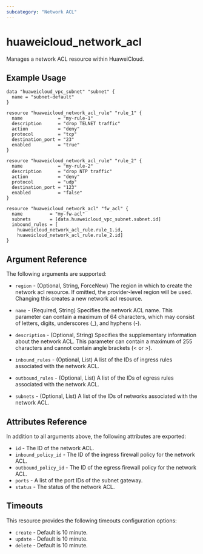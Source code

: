 ```yaml
---
subcategory: "Network ACL"
---
```


# huaweicloud_network_acl

Manages a network ACL resource within HuaweiCloud.

## Example Usage

```hcl
data "huaweicloud_vpc_subnet" "subnet" {
  name = "subnet-default"
}

resource "huaweicloud_network_acl_rule" "rule_1" {
  name             = "my-rule-1"
  description      = "drop TELNET traffic"
  action           = "deny"
  protocol         = "tcp"
  destination_port = "23"
  enabled          = "true"
}

resource "huaweicloud_network_acl_rule" "rule_2" {
  name             = "my-rule-2"
  description      = "drop NTP traffic"
  action           = "deny"
  protocol         = "udp"
  destination_port = "123"
  enabled          = "false"
}

resource "huaweicloud_network_acl" "fw_acl" {
  name          = "my-fw-acl"
  subnets       = [data.huaweicloud_vpc_subnet.subnet.id]
  inbound_rules = [
    huaweicloud_network_acl_rule.rule_1.id,
    huaweicloud_network_acl_rule.rule_2.id]
}
```

## Argument Reference

The following arguments are supported:

* `region` - (Optional, String, ForceNew) The region in which to create the network acl resource. If omitted, the
  provider-level region will be used. Changing this creates a new network acl resource.

* `name` - (Required, String) Specifies the network ACL name. This parameter can contain a maximum of 64 characters,
  which may consist of letters, digits, underscores (_), and hyphens (-).

* `description` - (Optional, String) Specifies the supplementary information about the network ACL. This parameter can
  contain a maximum of 255 characters and cannot contain angle brackets (< or >).

* `inbound_rules` - (Optional, List)  A list of the IDs of ingress rules associated with the network ACL.

* `outbound_rules` - (Optional, List) A list of the IDs of egress rules associated with the network ACL.

* `subnets` - (Optional, List) A list of the IDs of networks associated with the network ACL.

## Attributes Reference

In addition to all arguments above, the following attributes are exported:

* `id` - The ID of the network ACL.
* `inbound_policy_id` - The ID of the ingress firewall policy for the network ACL.
* `outbound_policy_id` - The ID of the egress firewall policy for the network ACL.
* `ports` - A list of the port IDs of the subnet gateway.
* `status` - The status of the network ACL.

## Timeouts

This resource provides the following timeouts configuration options:

* `create` - Default is 10 minute.
* `update` - Default is 10 minute.
* `delete` - Default is 10 minute.
